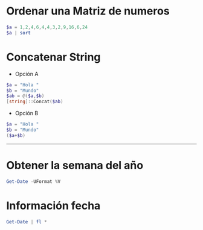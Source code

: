 # Ordenar una Matriz de numeros
```powershell
$a = 1,2,4,6,4,4,3,2,9,16,6,24
$a | sort
```

# Concatenar String
* Opción A
```powershell
$a = "Hola "
$b = "Mundo"
$ab = @($a,$b)
[string]::Concat($ab)
```
* Opción B
```powershell
$a = "Hola "
$b = "Mundo"
($a+$b)
```

--------------------

# Obtener la semana del año

```powershell
Get-Date -UFormat %V
```
# Información fecha

```powershell
Get-Date | fl *
```
